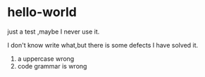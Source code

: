 # hello-world
just a test ,maybe I never use it.

I don't know write what,but there is some defects I have solved it.
1. a uppercase wrong
2. code grammar is wrong
